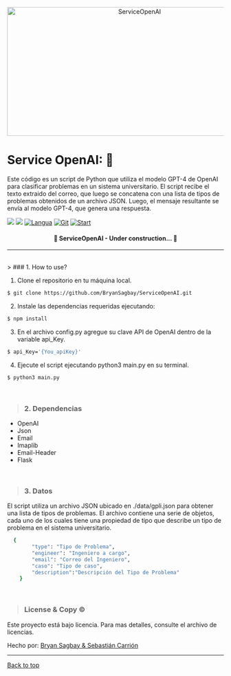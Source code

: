 
<div align="center" id="top"> 
	
<img src="https://i0.wp.com/imgs.hipertextual.com/wp-content/uploads/2022/07/openai.png?fit=1200%2C675&quality=50&strip=all&ssl=1"  height="300" width="600" alt="ServiceOpenAI" />
</div>

# Service OpenAI: 🚀 

Este código es un script de Python que utiliza el modelo GPT-4 de OpenAI para clasificar problemas en un sistema universitario. El script recibe el texto extraido del correo, que luego se concatena con una lista de tipos de problemas obtenidos de un archivo JSON. Luego, el mensaje resultante se envía al modelo GPT-4, que genera una respuesta.

[![](https://img.shields.io/badge/python-purple?logo=python)](https://img.shields.io/badge/python-purple?logo=python) [![](https://img.shields.io/badge/HTML5-brown?logo=html5)](https://img.shields.io/badge/html5-purple?logo=html5) [![Langua](https://img.shields.io/github/languages/count/BryanSagbay/ServiceOpenAI?color=c90e21 "Langua")](https://img.shields.io/github/languages/count/BryanSagbay/ServiceOpenAI?color=c90e21 "Langua") [![Git](https://img.shields.io/github/repo-size/bryansagbay/serviceopenai?color=56BEB8 "Gut")](https://img.shields.io/github/repo-size/bryansagbay/serviceopenai?color=56BEB8 "Gut") [![Start](https://img.shields.io/github/stars/bryansagbay/serviceopenaI?color=blue "Start")](https://img.shields.io/github/stars/bryansagbay/serviceopenaI?color=blue "Start") 

</p>

<h4 align="center"> 
	🚧  ServiceOpenAI - Under construction...  🚧
</h4> 

<hr> 
<br>
> ### 1. How to use?

1. Clone el repositorio en tu máquina local.
```bash
$ git clone https://github.com/BryanSagbay/ServiceOpenAI.git
```

2. Instale las dependencias requeridas ejecutando:
```bash
$ npm install
```

3. En el archivo config.py agregue su clave API de OpenAI dentro de la variable api_Key.
```bash
$ api_Key='{You_apiKey}'
```

4. Ejecute el script ejecutando python3 main.py en su terminal.
```bash
$ python3 main.py
``` 
<br>


> ### 2. Dependencias

- OpenAI
- Json
- Email
- Imaplib
- Email-Header
- Flask
<br>


> ###  3. Datos

El script utiliza un archivo JSON ubicado en ./data/gpli.json para obtener una lista de tipos de problemas. El archivo contiene una serie de objetos, cada uno de los cuales tiene una propiedad de tipo que describe un tipo de problema en el sistema universitario.

```bash
  {
        "type": "Tipo de Problema",
        "engineer": "Ingeniero a cargo",
        "email": "Correo del Ingeniero",
        "caso": "Tipo de caso",
        "description":"Descripción del Tipo de Problema"
    }
```

<br>


> ### License & Copy &copy;

Este proyecto está bajo licencia. Para mas detalles, consulte el archivo de licencias.


Hecho por: <a href="https://github.com/BryanSagbayt" target="_blank">Bryan Sagbay & Sebastián Carrión</a>


------------

<a href="#top">Back to top</a>
